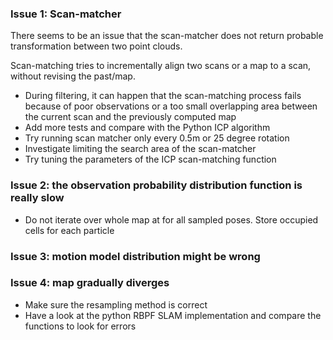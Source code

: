 
### Issue 1: Scan-matcher

There seems to be an issue that the scan-matcher does not return probable transformation between two point clouds.

Scan-matching tries to incrementally align two scans or a map to a scan, without revising the past/map.


* During filtering, it can happen that the scan-matching process fails because of poor observations or a too small
  overlapping area between the current scan and the previously computed map
* Add more tests and compare with the Python ICP algorithm
* Try running scan matcher only every 0.5m or 25 degree rotation
* Investigate limiting the search area of the scan-matcher
* Try tuning the parameters of the ICP scan-matching function

### Issue 2: the observation probability distribution function is really slow

* Do not iterate over whole map at for all sampled poses. Store occupied cells for each particle

### Issue 3: motion model distribution might be wrong


### Issue 4: map gradually diverges

* Make sure the resampling method is correct
* Have a look at the python RBPF SLAM implementation and compare the functions to look for errors